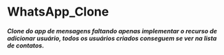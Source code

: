 # WhatsApp_Clone
##### Clone do app de mensagens faltando apenas implementar o recurso de adicionar usuário, todos os usuários criados conseguem se ver na lista de contatos.
